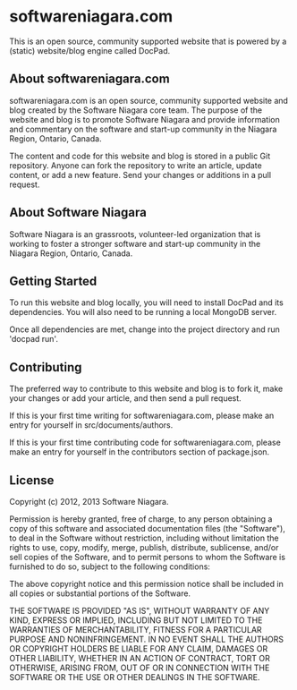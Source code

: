 softwareniagara.com
===================

This is an open source, community supported website that is 
powered by a (static) website/blog engine called DocPad.


## About softwareniagara.com

softwareniagara.com is an open source, community supported website
and blog created by the Software Niagara core team. The purpose of
the website and blog is to promote Software Niagara and provide 
information and commentary on the software and start-up community 
in the Niagara Region, Ontario, Canada.

The content and code for this website and blog is stored in a public
Git repository. Anyone can fork the repository to write an article, 
update content, or add a new feature. Send your changes or additions
in a pull request.

## About Software Niagara

Software Niagara is an grassroots, volunteer-led organization
that is working to foster a stronger software and start-up 
community in the Niagara Region, Ontario, Canada.

## Getting Started

To run this website and blog locally, you will need to install 
DocPad and its dependencies. You will also need to be running 
a local MongoDB server.

Once all dependencies are met, change into the project directory 
and run 'docpad run'. 

## Contributing

The preferred way to contribute to this website and blog is to fork it, 
make your changes or add your article, and then send a pull request.

If this is your first time writing for softwareniagara.com, please 
make an entry for yourself in src/documents/authors.

If this is your first time contributing code for softwareniagara.com, 
please make an entry for yourself in the contributors section of 
package.json.

## License

Copyright (c) 2012, 2013 Software Niagara.

Permission is hereby granted, free of charge, to any person obtaining a
copy of this software and associated documentation files (the "Software"),
to deal in the Software without restriction, including without limitation
the rights to use, copy, modify, merge, publish, distribute, sublicense,
and/or sell copies of the Software, and to permit persons to whom the
Software is furnished to do so, subject to the following conditions:

The above copyright notice and this permission notice shall be included
in all copies or substantial portions of the Software.

THE SOFTWARE IS PROVIDED "AS IS", WITHOUT WARRANTY OF ANY KIND, EXPRESS OR
IMPLIED, INCLUDING BUT NOT LIMITED TO THE WARRANTIES OF MERCHANTABILITY,
FITNESS FOR A PARTICULAR PURPOSE AND NONINFRINGEMENT. IN NO EVENT SHALL THE
AUTHORS OR COPYRIGHT HOLDERS BE LIABLE FOR ANY CLAIM, DAMAGES OR OTHER
LIABILITY, WHETHER IN AN ACTION OF CONTRACT, TORT OR OTHERWISE, ARISING FROM,
OUT OF OR IN CONNECTION WITH THE SOFTWARE OR THE USE OR OTHER DEALINGS IN THE
SOFTWARE.
